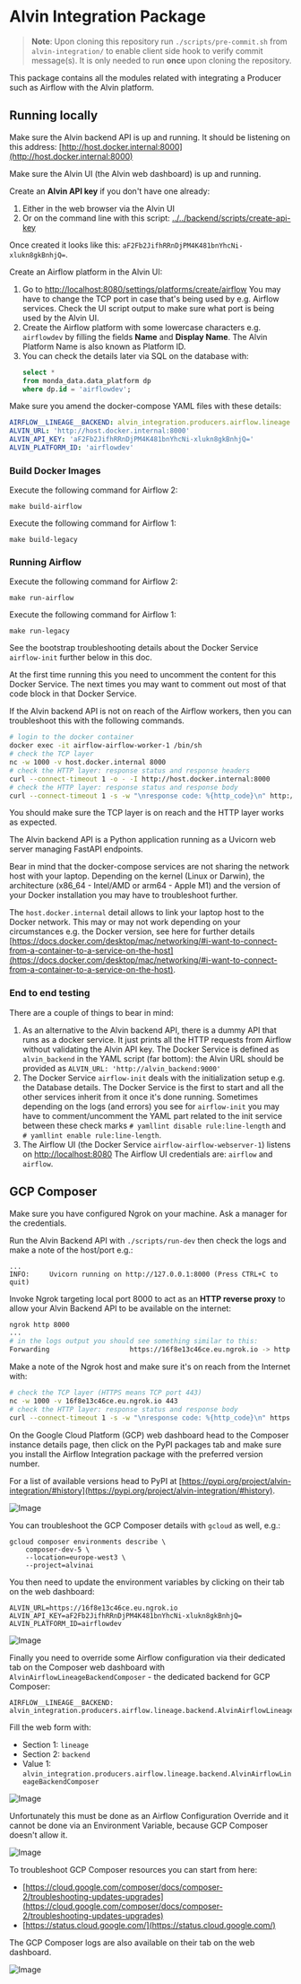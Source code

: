 # Alvin Integration Package

> **Note**: Upon cloning this repository run `./scripts/pre-commit.sh` from `alvin-integration/` to enable client side hook to verify commit message(s). It is only needed to run **once** upon cloning the repository. 

This package contains all the modules related with integrating a Producer such as Airflow with the Alvin platform.

## Running locally

Make sure the Alvin backend API is up and running. 
It should be listening on this address: [http://host.docker.internal:8000](http://host.docker.internal:8000)

Make sure the Alvin UI (the Alvin web dashboard) is up and running.

Create an **Alvin API key** if you don't have one already:

1. Either in the web browser via the Alvin UI
2. Or on the command line with this script: [../../backend/scripts/create-api-key](../../backend/scripts/create-api-key)

Once created it looks like this: `aF2Fb2JifhRRnDjPM4K481bnYhcNi-xlukn8gkBnhjQ=`.

Create an Airflow platform in the Alvin UI:

1. Go to [http://localhost:8080/settings/platforms/create/airflow](http://localhost:8080/settings/platforms/create/airflow)
   You may have to change the TCP port in case that's being used by e.g. Airflow services. 
   Check the UI script output to make sure what port is being used by the Alvin UI.
2. Create the Airflow platform with some lowercase characters e.g. `airflowdev` 
   by filling the fields **Name** and **Display Name**.
   The Alvin Platform Name is also known as Platform ID.
3. You can check the details later via SQL on the database with:
   ```sql
   select * 
   from monda_data.data_platform dp 
   where dp.id = 'airflowdev';
   ```

Make sure you amend the docker-compose YAML files with these details:

```yaml
AIRFLOW__LINEAGE__BACKEND: alvin_integration.producers.airflow.lineage.backend.AlvinAirflowLineageBackend
ALVIN_URL: 'http://host.docker.internal:8000'
ALVIN_API_KEY: 'aF2Fb2JifhRRnDjPM4K481bnYhcNi-xlukn8gkBnhjQ='
ALVIN_PLATFORM_ID: 'airflowdev'
```

### Build Docker Images

Execute the following command for Airflow 2:

```make build-airflow```

Execute the following command for Airflow 1:

```make build-legacy```

### Running Airflow

Execute the following command for Airflow 2:

```make run-airflow```

Execute the following command for Airflow 1:

```make run-legacy```

See the bootstrap troubleshooting details about the Docker Service `airflow-init`
further below in this doc. 

At the first time running this you need to uncomment the content for this Docker Service.
The next times you may want to comment out most of that code block in that Docker Service.

If the Alvin backend API is not on reach of the Airflow workers, 
then you can troubleshoot this with the following commands.

```sh
# login to the docker container
docker exec -it airflow-airflow-worker-1 /bin/sh
# check the TCP layer
nc -w 1000 -v host.docker.internal 8000
# check the HTTP layer: response status and response headers
curl --connect-timeout 1 -o - -I http://host.docker.internal:8000
# check the HTTP layer: response status and response body
curl --connect-timeout 1 -s -w "\nresponse code: %{http_code}\n" http://host.docker.internal:8000
```

You should make sure the TCP layer is on reach and the HTTP layer works as expected.

The Alvin backend API is a Python application running as a Uvicorn web server managing FastAPI endpoints.

Bear in mind that the docker-compose services are not sharing the network host with your laptop.
Depending on the kernel (Linux or Darwin), the architecture (x86_64 - Intel/AMD or arm64 - Apple M1)
and the version of your Docker installation you may have to troubleshoot further.

The `host.docker.internal` detail allows to link your laptop host to the Docker network.
This may or may not work depending on your circumstances e.g. the Docker version, 
see here for further details [https://docs.docker.com/desktop/mac/networking/#i-want-to-connect-from-a-container-to-a-service-on-the-host](https://docs.docker.com/desktop/mac/networking/#i-want-to-connect-from-a-container-to-a-service-on-the-host).

### End to end testing 

There are a couple of things to bear in mind:

1. As an alternative to the Alvin backend API, there is a dummy API that runs as a docker service.
   It just prints all the HTTP requests from Airflow without validating the Alvin API key.
   The Docker Service is defined as `alvin_backend` in the YAML script (far bottom):
   the Alvin URL should be provided as `ALVIN_URL: 'http://alvin_backend:9000'`
2. The Docker Service `airflow-init` deals with the initialization setup e.g. the Database details.
   The Docker Service is the first to start and all the other services inherit from it once it's done running.
   Sometimes depending on the logs (and errors) you see for `airflow-init` you may have to
   comment/uncomment the YAML part related to the init service between these 
   check marks `# yamllint disable rule:line-length` and `# yamllint enable rule:line-length`.
3. The Airflow UI (the Docker Service `airflow-airflow-webserver-1`) listens on [http://localhost:8080](http://localhost:8080)
   The Airflow UI credentials are: `airflow` and `airflow`.

## GCP Composer

Make sure you have configured Ngrok on your machine. Ask a manager for the credentials.

Run the Alvin Backend API with `./scripts/run-dev` then check the logs and make a note of the host/port e.g.:

```log
...
INFO:     Uvicorn running on http://127.0.0.1:8000 (Press CTRL+C to quit)
```

Invoke Ngrok targeting local port 8000 to act as an **HTTP reverse proxy** to allow 
your Alvin Backend API to be available on the internet:

```sh
ngrok http 8000
...
# in the logs output you should see something similar to this:
Forwarding                    https://16f8e13c46ce.eu.ngrok.io -> http://localhost:8000
```

Make a note of the Ngrok host and make sure it's on reach from the Internet with:

```sh
# check the TCP layer (HTTPS means TCP port 443)
nc -w 1000 -v 16f8e13c46ce.eu.ngrok.io 443
# check the HTTP layer: response status and response body
curl --connect-timeout 1 -s -w "\nresponse code: %{http_code}\n" https://16f8e13c46ce.eu.ngrok.io
```

On the Google Cloud Platform (GCP) web dashboard head to the Composer instance details page, 
then click on the PyPI packages tab and make sure you install the Airflow Integration package 
with the preferred version number.

For a list of available versions head to PyPI at [https://pypi.org/project/alvin-integration/#history](https://pypi.org/project/alvin-integration/#history).

![Image](./images/GCP-Composer-PyPI-configuration.png "PyPI settings on GCP Composer")

You can troubleshoot the GCP Composer details with `gcloud` as well, e.g.:

```commandline
gcloud composer environments describe \
    composer-dev-5 \
    --location=europe-west3 \
    --project=alvinai
```

You then need to update the environment variables by clicking on their tab on the web dashboard:

```dotenv
ALVIN_URL=https://16f8e13c46ce.eu.ngrok.io
ALVIN_API_KEY=aF2Fb2JifhRRnDjPM4K481bnYhcNi-xlukn8gkBnhjQ=
ALVIN_PLATFORM_ID=airflowdev
```

![Image](./images/GCP-Composer-env-vars-configuration.png "Setup of the Alvin Environment Variables on GCP Composer")

Finally you need to override some Airflow configuration via their dedicated tab on the Composer web dashboard 
with `AlvinAirflowLineageBackendComposer` - the dedicated backend for GCP Composer:

```dotenv
AIRFLOW__LINEAGE__BACKEND: alvin_integration.producers.airflow.lineage.backend.AlvinAirflowLineageBackendComposer
```

Fill the web form with:

- Section 1: `lineage`
- Section 2: `backend`
- Value 1: `alvin_integration.producers.airflow.lineage.backend.AlvinAirflowLineageBackendComposer`

![Image](./images/GCP-Composer-airflow-configuration.png "Set Airflow configuration on GCP Composer")

Unfortunately this must be done as an Airflow Configuration Override
and it cannot be done via an Environment Variable, 
because GCP Composer doesn't allow it.

![Image](./images/GCP-Composer-airflow-constraints-configuration.png "GCP Composer doesn't allow us to save environment variables starting with AIRFLOW_*")

To troubleshoot GCP Composer resources you can start from here:

- [https://cloud.google.com/composer/docs/composer-2/troubleshooting-updates-upgrades](https://cloud.google.com/composer/docs/composer-2/troubleshooting-updates-upgrades)
- [https://status.cloud.google.com/](https://status.cloud.google.com/)

The GCP Composer logs are also available on their tab on the web dashboard.

![Image](./images/GCP-Composer-logs.png "GCP Composer logs dashboard")
